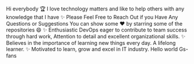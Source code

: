 Hi everybody 
🏆 I love technology matters and like to help others with any knowledge that I have
✨ Please Feel Free to Reach Out if you Have Any Questions or Suggestions
You can show some ❤️   by starring some of the repositories 😄
✨ Enthusiastic DevOps eager to contribute to team success through hard work,
Attention to detail and excellent organizational skills.
✨ Believes in the importance of learning new things every day.
A lifelong learner.
✨ Motivated to learn, grow and excel in IT industry.
Hello world Gs-fans
